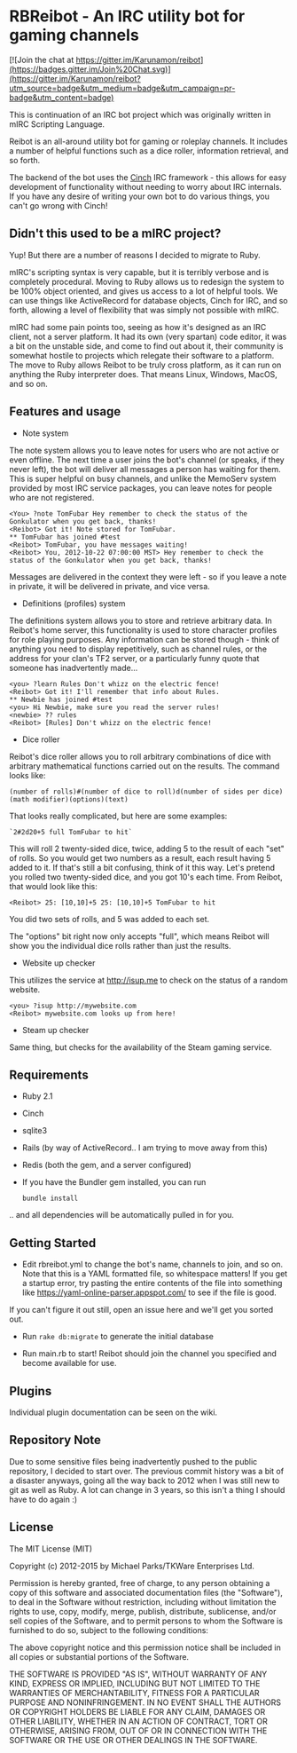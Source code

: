 RBReibot - An IRC utility bot for gaming channels
=================================================

[![Join the chat at https://gitter.im/Karunamon/reibot](https://badges.gitter.im/Join%20Chat.svg)](https://gitter.im/Karunamon/reibot?utm_source=badge&utm_medium=badge&utm_campaign=pr-badge&utm_content=badge)

This is continuation of an IRC bot project which was originally written in mIRC Scripting Language. 

Reibot is an all-around utility bot for gaming or roleplay channels. It includes a number of helpful functions such as a dice roller, information retrieval, and so forth.

The backend of the bot uses the [Cinch](https://github.com/cinchrb/cinch) IRC framework - this allows for easy development of functionality without needing to worry about IRC internals. If you have any desire of writing your own bot to do various things, you can't go wrong with Cinch!


Didn't this used to be a mIRC project?
--------------------------------------

Yup! But there are a number of reasons I decided to migrate to Ruby.

mIRC's scripting syntax is very capable, but it is terribly verbose and is completely procedural. Moving to Ruby allows us to redesign the system to be 100% object oriented, and gives us access to a lot of helpful tools. We can use things like ActiveRecord for database objects, Cinch for IRC, and so forth, allowing a level of flexibility that was simply not possible with mIRC.

mIRC had some pain points too, seeing as how it's designed as an IRC client, not a server platform. It had its own (very spartan) code editor, it was a bit on the unstable side, and come to find out about it, their community is somewhat hostile to projects which relegate their software to a platform. The move to Ruby allows Reibot to be truly cross platform, as it can run on anything the Ruby interpreter does. That means Linux, Windows, MacOS, and so on.


Features and usage
------------------

* Note system

The note system allows you to leave notes for users who are not active or even offline. The next time a user joins the bot's channel (or speaks, if they never left), the bot will deliver all messages a person has waiting for them. This is super helpful on busy channels, and unlike the MemoServ system provided by most IRC service packages, you can leave notes for people who are not registered.

    <You> ?note TomFubar Hey remember to check the status of the Gonkulator when you get back, thanks!
    <Reibot> Got it! Note stored for TomFubar.
    ** TomFubar has joined #test
    <Reibot> TomFubar, you have messages waiting!
    <Reibot> You, 2012-10-22 07:00:00 MST> Hey remember to check the status of the Gonkulator when you get back, thanks!

Messages are delivered in the context they were left - so if you leave a note in private, it will be delivered in private, and vice versa.

* Definitions (profiles) system

The definitions system allows you to store and retrieve arbitrary data. In Reibot's home server, this functionality is used to store character profiles for role playing purposes. Any information can be stored though - think of anything you need to display repetitively, such as channel rules, or the address for your clan's TF2 server, or a particularly funny quote that someone has inadvertently made...

    <you> ?learn Rules Don't whizz on the electric fence!
    <Reibot> Got it! I'll remember that info about Rules.
    ** Newbie has joined #test
    <you> Hi Newbie, make sure you read the server rules!
    <newbie> ?? rules
    <Reibot> [Rules] Don't whizz on the electric fence!

* Dice roller

Reibot's dice roller allows you to roll arbitrary combinations of dice with arbitrary mathematical functions carried out on the results. The command looks like:

 `(number of rolls)#(number of dice to roll)d(number of sides per dice)(math modifier)(options)(text)`

That looks really complicated, but here are some examples:

    `2#2d20+5 full TomFubar to hit`

This will roll 2 twenty-sided dice, twice, adding 5 to the result of each "set" of rolls. So you would get two numbers as a result, each result having 5 added to it. If that's still a bit confusing, think of it this way. Let's pretend you rolled two twenty-sided dice, and you got 10's each time. From Reibot, that would look like this:

   `<Reibot> 25: [10,10]+5 25: [10,10]+5 TomFubar to hit`

You did two sets of rolls, and 5 was added to each set.

The "options" bit right now only accepts "full", which means Reibot will show you the individual dice rolls rather than just the results.

* Website up checker

This utilizes the service at http://isup.me to check on the status of a random website. 

    <you> ?isup http://mywebsite.com
    <Reibot> mywebsite.com looks up from here!

* Steam up checker

Same thing, but checks for the availability of the Steam gaming service.

Requirements
-----------

* Ruby 2.1
* Cinch
* sqlite3
* Rails (by way of ActiveRecord.. I am trying to move away from this)
* Redis (both the gem, and a server configured)

* If you have the Bundler gem installed, you can run

    `bundle install`

 .. and all dependencies will be automatically pulled in for you.

Getting Started
---------------

* Edit rbreibot.yml to change the bot's name, channels to join, and so on. Note that this is a YAML formatted file, so whitespace matters! If you get a startup error, try pasting the entire contents of the file into something like https://yaml-online-parser.appspot.com/ to see if the file is good.

If you can't figure it out still, open an issue here and we'll get you sorted out.

* Run `rake db:migrate` to generate the initial database

* Run main.rb to start! Reibot should join the channel you specified and become available for use.


Plugins
-------
Individual plugin documentation can be seen on the wiki.


Repository Note
---------------
Due to some sensitive files being inadvertently pushed to the public repository, I decided to start over. The previous commit history was a bit of a disaster anyways, going all the way back to 2012 when I was still new to git as well as Ruby. A lot can change in 3 years, so this isn't a thing I should have to do again :)


License
-------
The MIT License (MIT)

Copyright (c) 2012-2015 by Michael Parks/TKWare Enterprises Ltd.

Permission is hereby granted, free of charge, to any person obtaining a copy of this software and associated documentation files (the "Software"), to deal in the Software without restriction, including without limitation the rights to use, copy, modify, merge, publish, distribute, sublicense, and/or sell copies of the Software, and to permit persons to whom the Software is furnished to do so, subject to the following conditions:

The above copyright notice and this permission notice shall be included in all copies or substantial portions of the Software.

THE SOFTWARE IS PROVIDED "AS IS", WITHOUT WARRANTY OF ANY KIND, EXPRESS OR IMPLIED, INCLUDING BUT NOT LIMITED TO THE WARRANTIES OF MERCHANTABILITY, FITNESS FOR A PARTICULAR PURPOSE AND NONINFRINGEMENT. IN NO EVENT SHALL THE AUTHORS OR COPYRIGHT HOLDERS BE LIABLE FOR ANY CLAIM, DAMAGES OR OTHER LIABILITY, WHETHER IN AN ACTION OF CONTRACT, TORT OR OTHERWISE, ARISING FROM, OUT OF OR IN CONNECTION WITH THE SOFTWARE OR THE USE OR OTHER DEALINGS IN THE SOFTWARE.
